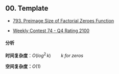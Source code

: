 ## 00. Template

- [793. Preimage Size of Factorial Zeroes Function](https://leetcode.cn/problems/preimage-size-of-factorial-zeroes-function/)

- [Weekly Contest 74 - Q4 Rating 2100](https://leetcode.com/contest/weekly-contest-74) 



#### 分析

**时间复杂度**：$O(log^2\,k) \qquad k \; for \; zeros$

**空间复杂度：**$O(1)$